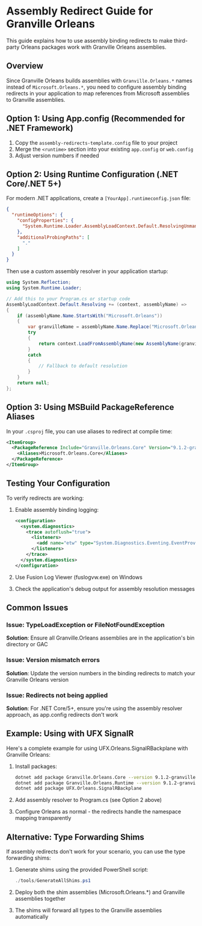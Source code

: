 # Assembly Redirect Guide for Granville Orleans

This guide explains how to use assembly binding redirects to make third-party Orleans packages work with Granville Orleans assemblies.

## Overview

Since Granville Orleans builds assemblies with `Granville.Orleans.*` names instead of `Microsoft.Orleans.*`, you need to configure assembly binding redirects in your application to map references from Microsoft assemblies to Granville assemblies.

## Option 1: Using App.config (Recommended for .NET Framework)

1. Copy the `assembly-redirects-template.config` file to your project
2. Merge the `<runtime>` section into your existing `app.config` or `web.config`
3. Adjust version numbers if needed

## Option 2: Using Runtime Configuration (.NET Core/.NET 5+)

For modern .NET applications, create a `[YourApp].runtimeconfig.json` file:

```json
{
  "runtimeOptions": {
    "configProperties": {
      "System.Runtime.Loader.AssemblyLoadContext.Default.ResolvingUnmanagedDll": false
    },
    "additionalProbingPaths": [
      "."
    ]
  }
}
```

Then use a custom assembly resolver in your application startup:

```csharp
using System.Reflection;
using System.Runtime.Loader;

// Add this to your Program.cs or startup code
AssemblyLoadContext.Default.Resolving += (context, assemblyName) =>
{
    if (assemblyName.Name.StartsWith("Microsoft.Orleans"))
    {
        var granvilleName = assemblyName.Name.Replace("Microsoft.Orleans", "Granville.Orleans");
        try
        {
            return context.LoadFromAssemblyName(new AssemblyName(granvilleName));
        }
        catch
        {
            // Fallback to default resolution
        }
    }
    return null;
};
```

## Option 3: Using MSBuild PackageReference Aliases

In your `.csproj` file, you can use aliases to redirect at compile time:

```xml
<ItemGroup>
  <PackageReference Include="Granville.Orleans.Core" Version="9.1.2-granville">
    <Aliases>Microsoft.Orleans.Core</Aliases>
  </PackageReference>
</ItemGroup>
```

## Testing Your Configuration

To verify redirects are working:

1. Enable assembly binding logging:
   ```xml
   <configuration>
     <system.diagnostics>
       <trace autoflush="true">
         <listeners>
           <add name="etw" type="System.Diagnostics.Eventing.EventProviderTraceListener, System.Core" initializeData="{GUID-HERE}"/>
         </listeners>
       </trace>
     </system.diagnostics>
   </configuration>
   ```

2. Use Fusion Log Viewer (fuslogvw.exe) on Windows

3. Check the application's debug output for assembly resolution messages

## Common Issues

### Issue: TypeLoadException or FileNotFoundException
**Solution**: Ensure all Granville.Orleans assemblies are in the application's bin directory or GAC

### Issue: Version mismatch errors
**Solution**: Update the version numbers in the binding redirects to match your Granville Orleans version

### Issue: Redirects not being applied
**Solution**: For .NET Core/5+, ensure you're using the assembly resolver approach, as app.config redirects don't work

## Example: Using with UFX SignalR

Here's a complete example for using UFX.Orleans.SignalRBackplane with Granville Orleans:

1. Install packages:
   ```bash
   dotnet add package Granville.Orleans.Core --version 9.1.2-granville
   dotnet add package Granville.Orleans.Runtime --version 9.1.2-granville
   dotnet add package UFX.Orleans.SignalRBackplane
   ```

2. Add assembly resolver to Program.cs (see Option 2 above)

3. Configure Orleans as normal - the redirects handle the namespace mapping transparently

## Alternative: Type Forwarding Shims

If assembly redirects don't work for your scenario, you can use the type forwarding shims:

1. Generate shims using the provided PowerShell script:
   ```powershell
   ./tools/GenerateAllShims.ps1
   ```

2. Deploy both the shim assemblies (Microsoft.Orleans.*) and Granville assemblies together

3. The shims will forward all types to the Granville assemblies automatically